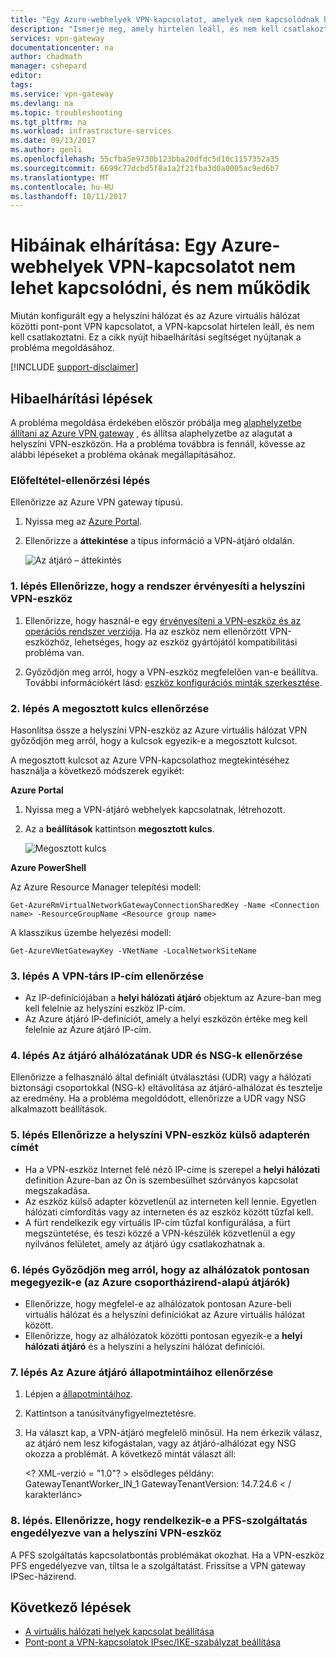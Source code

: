 ```yaml
---
title: "Egy Azure-webhelyek VPN-kapcsolatot, amelyek nem kapcsolódnak hibaelhárítása |} Microsoft Docs"
description: "Ismerje meg, amely hirtelen leáll, és nem kell csatlakoztatni a pont-pont VPN-kapcsolat hibaelhárítása."
services: vpn-gateway
documentationcenter: na
author: chadmath
manager: cshepard
editor: 
tags: 
ms.service: vpn-gateway
ms.devlang: na
ms.topic: troubleshooting
ms.tgt_pltfrm: na
ms.workload: infrastructure-services
ms.date: 09/13/2017
ms.author: genli
ms.openlocfilehash: 55cfba5e9730b123bba20dfdc5d10c1157352a35
ms.sourcegitcommit: 6699c77dcbd5f8a1a2f21fba3d0a0005ac9ed6b7
ms.translationtype: MT
ms.contentlocale: hu-HU
ms.lasthandoff: 10/11/2017
---
```

# <a name="troubleshooting-an-azure-site-to-site-vpn-connection-cannot-connect-and-stops-working"></a>Hibáinak elhárítása: Egy Azure-webhelyek VPN-kapcsolatot nem lehet kapcsolódni, és nem működik

Miután konfigurált egy a helyszíni hálózat és az Azure virtuális hálózat közötti pont-pont VPN kapcsolatot, a VPN-kapcsolat hirtelen leáll, és nem kell csatlakoztatni. Ez a cikk nyújt hibaelhárítási segítséget nyújtanak a probléma megoldásához. 

[!INCLUDE [support-disclaimer](../../includes/support-disclaimer.md)]

## <a name="troubleshooting-steps"></a>Hibaelhárítási lépések

A probléma megoldása érdekében először próbálja meg [alaphelyzetbe állítani az Azure VPN gateway](vpn-gateway-resetgw-classic.md) , és állítsa alaphelyzetbe az alagutat a helyszíni VPN-eszközön. Ha a probléma továbbra is fennáll, kövesse az alábbi lépéseket a probléma okának megállapításához.

### <a name="prerequisite-step"></a>Előfeltétel-ellenőrzési lépés

Ellenőrizze az Azure VPN gateway típusú.

1. Nyissa meg az [Azure Portal](https://portal.azure.com).

2. Ellenőrizze a **áttekintése** a típus információ a VPN-átjáró oldalán.
    
    ![Az átjáró – áttekintés](media\vpn-gateway-troubleshoot-site-to-site-cannot-connect\gatewayoverview.png)

### <a name="step-1-check-whether-the-on-premises-vpn-device-is-validated"></a>1. lépés Ellenőrizze, hogy a rendszer érvényesíti a helyszíni VPN-eszköz

1. Ellenőrizze, hogy használ-e egy [érvényesíteni a VPN-eszköz és az operációs rendszer verziója](vpn-gateway-about-vpn-devices.md#devicetable). Ha az eszköz nem ellenőrzött VPN-eszközhöz, lehetséges, hogy az eszköz gyártójától kompatibilitási probléma van.

2. Győződjön meg arról, hogy a VPN-eszköz megfelelően van-e beállítva. További információkért lásd: [eszköz konfigurációs minták szerkesztése](vpn-gateway-about-vpn-devices.md#editing).

### <a name="step-2-verify-the-shared-key"></a>2. lépés A megosztott kulcs ellenőrzése

Hasonlítsa össze a helyszíni VPN-eszköz az Azure virtuális hálózat VPN győződjön meg arról, hogy a kulcsok egyezik-e a megosztott kulcsot. 

A megosztott kulcsot az Azure VPN-kapcsolathoz megtekintéséhez használja a következő módszerek egyikét:

**Azure Portal**

1. Nyissa meg a VPN-átjáró webhelyek kapcsolatnak, létrehozott.

2. Az a **beállítások** kattintson **megosztott kulcs**.
    
    ![Megosztott kulcs](media/vpn-gateway-troubleshoot-site-to-site-cannot-connect/sharedkey.png)

**Azure PowerShell**

Az Azure Resource Manager telepítési modell:

    Get-AzureRmVirtualNetworkGatewayConnectionSharedKey -Name <Connection name> -ResourceGroupName <Resource group name>

A klasszikus üzembe helyezési modell:

    Get-AzureVNetGatewayKey -VNetName -LocalNetworkSiteName

### <a name="step-3-verify-the-vpn-peer-ips"></a>3. lépés A VPN-társ IP-cím ellenőrzése

-   Az IP-definíciójában a **helyi hálózati átjáró** objektum az Azure-ban meg kell felelnie az helyszíni eszköz IP-cím.
-   Az Azure átjáró IP-definíciót, amely a helyi eszközön értéke meg kell felelnie az Azure átjáró IP-cím.

### <a name="step-4-check-udr-and-nsgs-on-the-gateway-subnet"></a>4. lépés Az átjáró alhálózatának UDR és NSG-k ellenőrzése

Ellenőrizze a felhasználó által definiált útválasztási (UDR) vagy a hálózati biztonsági csoportokkal (NSG-k) eltávolítása az átjáró-alhálózat és tesztelje az eredmény. Ha a probléma megoldódott, ellenőrizze a UDR vagy NSG alkalmazott beállítások.

### <a name="step-5-check-the-on-premises-vpn-device-external-interface-address"></a>5. lépés Ellenőrizze a helyszíni VPN-eszköz külső adapterén címét

- Ha a VPN-eszköz Internet felé néző IP-címe is szerepel a **helyi hálózati** definition Azure-ban az Ön is szembesülhet szórványos kapcsolat megszakadása.
- Az eszköz külső adapter közvetlenül az interneten kell lennie. Egyetlen hálózati címfordítás vagy az interneten és az eszköz között tűzfal kell.
- A fürt rendelkezik egy virtuális IP-cím tűzfal konfigurálása, a fürt megszüntetése, és teszi közzé a VPN-készülék közvetlenül a egy nyilvános felületet, amely az átjáró úgy csatlakozhatnak a.

### <a name="step-6-verify-that-the-subnets-match-exactly-azure-policy-based-gateways"></a>6. lépés Győződjön meg arról, hogy az alhálózatok pontosan megegyezik-e (az Azure csoportházirend-alapú átjárók)

-   Ellenőrizze, hogy megfelel-e az alhálózatok pontosan Azure-beli virtuális hálózat és a helyszíni definíciókat az Azure virtuális hálózat között.
-   Ellenőrizze, hogy az alhálózatok közötti pontosan egyezik-e a **helyi hálózati átjáró** és a helyszíni a helyszíni hálózat definíciói.

### <a name="step-7-verify-the-azure-gateway-health-probe"></a>7. lépés Az Azure átjáró állapotmintáihoz ellenőrzése

1. Lépjen a [állapotmintáihoz](https://&lt;YourVirtualNetworkGatewayIP&gt;:8081/healthprobe).

2. Kattintson a tanúsítványfigyelmeztetésre.
3. Ha választ kap, a VPN-átjáró megfelelő minősül. Ha nem érkezik válasz, az átjáró nem lesz kifogástalan, vagy az átjáró-alhálózat egy NSG okozza a problémát. A következő mintát választ áll:

    &lt;? XML-verzió = "1.0"? > <string xmlns="http://schemas.microsoft.com/2003/10/Serialization/">elsődleges példány: GatewayTenantWorker_IN_1 GatewayTenantVersion: 14.7.24.6 < / karakterlánc&gt;

### <a name="step-8-check-whether-the-on-premises-vpn-device-has-the-perfect-forward-secrecy-feature-enabled"></a>8. lépés. Ellenőrizze, hogy rendelkezik-e a PFS-szolgáltatás engedélyezve van a helyszíni VPN-eszköz

A PFS szolgáltatás kapcsolatbontás problémákat okozhat. Ha a VPN-eszköz PFS engedélyezve van, tiltsa le a szolgáltatást. Frissítse a VPN gateway IPSec-házirend.

## <a name="next-steps"></a>Következő lépések

-   [A virtuális hálózati helyek kapcsolat beállítása](vpn-gateway-howto-site-to-site-resource-manager-portal.md)
-   [Pont-pont a VPN-kapcsolatok IPsec/IKE-szabályzat beállítása](vpn-gateway-ipsecikepolicy-rm-powershell.md)
